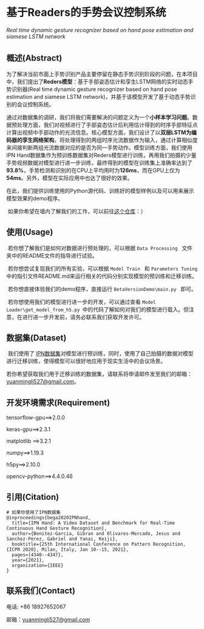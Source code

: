 # 基于Readers的手势会议控制系统

###### Real time dynamic gesture recognizer based on hand pose estimation and siamese LSTM network

## 概述(Abstract)

​		为了解决当前市面上手势识别产品主要停留在静态手势识别阶段的问题，在本项目中，我们提出了**Reders模型**：基于手部姿态估计和孪生LSTM网络的实时动态手势识别器(Real time dynamic gesture recognizer based on hand pose estimation and siamese LSTM network)，并基于该模型开发了基于动态手势识别的会议控制系统。

​		通过对数据集的调研，我们将我们需要解决的问题定义为一个**小样本学习问题**。数据预处理方面，我们对视频进行了手部姿态估计后利用估计得到的时序手部特征点计算出视频中手部动作的光流信息。核心模型方面，我们设计了以**双层LSTM为编码器的孪生网络架构**，将处理得到的两组时序光流数据作为输入，通过计算相似度来间接判断两组光流数据对应的是否为同一手势动作。模型训练方面，我们使用IPN Hand数据集作为预训练数据集对Reders模型进行训练，再用我们拍摄的少量手势视频数据对模型进行进一步训练，最终得到的模型在训练集上准确率达到了**93.8%**，手势检测和识别的在CPU上平均用时为**126ms**，而在GPU上仅为**54ms**。另外，模型在实际应用中也达了很好的效果。

​		在此，我们提供训练使用的Python源代码、训练好的模型样例以及可以用来展示模型效果的demo程序。

​		如果你希望在墙内了解我们的工作，可以前往[这个仓库](https://gitee.com/lloong_x/a12_project/tree/master/Code)：）

## 使用(Usage)

​		若你想了解我们是如何对数据进行预处理的，可以根据    `Data Processing ` 文件夹中的README文件的指导进行试验。

​		若你想尝试复现我们的所有实验，可以根据 `Model Train ` 和 `Parameters Tuning ` 中的指引文件README.md来运行相关的代码分别实现模型的预训练和迁移训练。

​		若你想直接体验我们的demo程序，直接运行  `BetaVersionDemo\main.py `  即可。

​		若你想使用我们的模型进行进一步的开发，可以通过查看  `Model Loader\get_model_from_h5.py `中的代码了解如何对我们的模型进行载入。但注意，在进行进一步开发前，请务必联系我们获取开发许可。



## 数据集(Dataset)

​		我们使用了 [IPN数据集](https://gibranbenitez.github.io/IPN_Hand/)对模型进行预训练，同时，使用了自己拍摄的数据对模型进行迁移训练，使得模型可以很好地应用于现实生活中的会议场景。

​		若你希望获取我们用于迁移训练的数据集，请联系将申请邮件发至我们的邮箱：yuanmingli527@gmail.com。

## 开发环境需求(Requirement)

tensorflow-gpu==>2.0.0

keras-gpu==>2.3.1

matplotlib	==>3.2.1

numpy==>1.19.3

h5py==>2.10.0

opencv-python==>4.4.0.46

## 引用(Citation)

```
# 如果你使用了IPN数据集
@inproceedings{bega2020IPNhand,
  title={IPN Hand: A Video Dataset and Benchmark for Real-Time Continuous Hand Gesture Recognition},
  author={Benitez-Garcia, Gibran and Olivares-Mercado, Jesus and Sanchez-Perez, Gabriel and Yanai, Keiji},
  booktitle={25th International Conference on Pattern Recognition, {ICPR 2020}, Milan, Italy, Jan 10--15, 2021},
  pages={4340--4347},
  year={2021},
  organization={IEEE}
}
```

## 联系我们(Contact)

电话: +86 18927652067

邮箱：yuanmingli527@gmail.com



